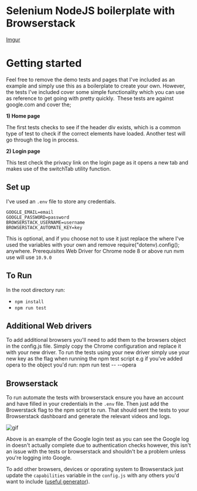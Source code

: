# Selenium NodeJS boilerplate with Browserstack

[Imgur](https://i.imgur.com/z0lz3Bb.gifv)


# Getting started

Feel free to remove the demo tests and pages that I've included as an example and simply use this as a boilerplate to create your own. However, the tests I've included cover some simple functionality which you can use as reference to get going with pretty quickly. 
These tests are against google.com and cover the; 

**1) Home page**

The first tests  checks to see if the header div exists, which is a common type of test to check if the correct elements have loaded. Another test will go through the log in process. 

**2) Login page**

This test check the privacy link on the login page as it opens a new tab and makes use of the switchTab utility function. 

## Set up
I've used an `.env` file to store any credentials. 
```
GOOGLE_EMAIL=email
GOOGLE_PASSWORD=password
BROWSERSTACK_USERNAME=username
BROWSERSTACK_AUTOMATE_KEY=key
```

This is optional, and if you choose not to use it just replace the where I've used the variables with your own and remove require("dotenv).config(); anywhere.
Prerequisites
Web Driver for Chrome
node 8 or above run nvm use will use `10.9.0`

## To Run

In the root directory run: 


- `npm install`
- `npm run test`

## Additional Web drivers
To add additional browsers you'll need to add them to the browsers object in the config.js file. Simply copy the Chrome configuration and replace it with your new driver. To run the tests using your new driver simply use your new key as the flag when running the npm test script e.g if you've added opera to the object you'd run: npm run test -- --opera

## Browserstack
To run automate the tests with browserstack ensure you have an account and have filled in your credentials in the `.env` file. Then just add the Browerstack flag to the npm script to run. That should sent the tests to your Browserstack dashboard and generate the relevant videos and logs.

![gif](https://imgur.com/download/nx7wwb2)

Above is an example of the Google login test as you can see the Google log in doesn't actually complete due to authentication checks however, this isn't an issue with the tests or browserstack and shouldn't be a problem unless you're logging into Google.

To add other browsers, devices or oporating system to Browserstack just update the `capabilities` variable in the `config.js` with any others you'd want to include ([useful generator](https://www.browserstack.com/automate/capabilities)).
